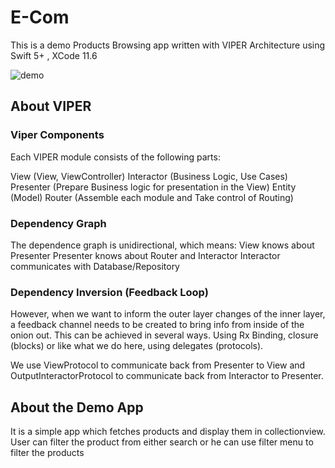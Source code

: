 # E-Com


This is a demo Products Browsing app written with VIPER Architecture using Swift 5+ , XCode 11.6

![demo]()

## About VIPER

### Viper Components

Each VIPER module consists of the following parts:

View (View, ViewController)
Interactor (Business Logic, Use Cases)
Presenter (Prepare Business logic for presentation in the View)
Entity (Model)
Router (Assemble each module and Take control of Routing)

### Dependency Graph

The dependence graph is unidirectional, which means:
View knows about Presenter
Presenter knows about Router and Interactor
Interactor communicates with Database/Repository

### Dependency Inversion (Feedback Loop)

However, when we want to inform the outer layer changes of the inner layer, a feedback channel needs to be created to bring info from inside of the onion out. This can be achieved in several ways. Using Rx Binding, closure (blocks) or like what we do here, using delegates (protocols).

We use ViewProtocol to communicate back from Presenter to View and OutputInteractorProtocol to communicate back from Interactor to Presenter.

## About the Demo App

It is a simple app which fetches products and display them in collectionview. User can filter the product from either search or he can use filter menu to filter the products



